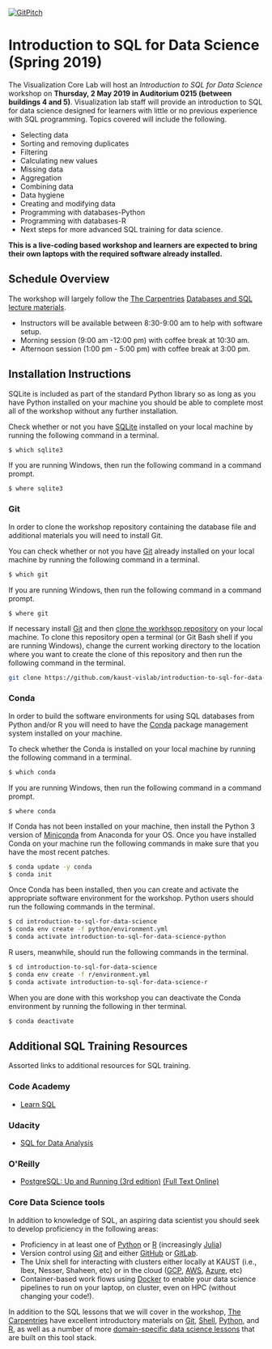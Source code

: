 [![GitPitch](https://gitpitch.com/assets/badge.svg)](https://gitpitch.com/kaust-vislab/introduction-to-sql-for-data-science/spring-2019?grs=github)

# Introduction to SQL for Data Science (Spring 2019)

The Visualization Core Lab will host an *Introduction to SQL for Data Science* workshop on **Thursday, 2 May 2019 in Auditorium 0215 (between buildings 4 and 5)**. Visualization lab staff will provide an introduction to SQL for data science designed for learners with little or no previous experience with SQL programming. Topics covered will include the following.

* Selecting data 
* Sorting and removing duplicates
* Filtering
* Calculating new values
* Missing data
* Aggregation
* Combining data
* Data hygiene
* Creating and modifying data
* Programming with databases-Python
* Programming with databases-R
* Next steps for more advanced SQL training for data science.

**This is a live-coding based workshop and learners are expected to bring their own laptops with the required software already installed.**

## Schedule Overview 

The workshop will largely follow the [The Carpentries](https://carpentries.org/) [Databases and SQL lecture materials](http://swcarpentry.github.io/sql-novice-survey/).

* Instructors will be available between 8:30-9:00 am to help with software setup.
* Morning session (9:00 am -12:00 pm) with coffee break at 10:30 am.
* Afternoon session (1:00 pm - 5:00 pm) with coffee break at 3:00 pm.

## Installation Instructions

SQLite is included as part of the standard Python library so as long as you have Python installed on your machine you should be able to complete most all of the workshop without any further installation.

Check whether or not you have [SQLite](https://www.sqlite.org/index.html) installed on your local machine by running the following command in a terminal.

```bash
$ which sqlite3
```

If you are running Windows, then run the following command in a command prompt.

```
$ where sqlite3
```

### Git
In order to clone the workshop repository containing the database file and additional materials you will need to install Git.

You can check whether or not you have [Git](https://git-scm.com/) already installed on your local machine by running the following command in a terminal.

```bash
$ which git
```

If you are running Windows, then run the following command in a command prompt.

```
$ where git
```

If necessary install [Git](https://github.com/kaust-vislab/introduction-to-git-for-data-scientists#installation-instructions) and then [clone the workhsop repository](https://help.github.com/en/articles/cloning-a-repository) on your local machine. To clone this repository open a terminal (or Git Bash shell if you are running Windows), change the current working directory to the location where you want to create the clone of this repository and then run the following command in the terminal.

```bash
git clone https://github.com/kaust-vislab/introduction-to-sql-for-data-science.git
```

### Conda
In order to build the software environments for using SQL databases from Python and/or R you will need to have the [Conda](https://docs.conda.io/en/latest/) package management system installed on your machine.

To check whether the Conda is installed on your local machine by running the following command in a terminal.

```bash
$ which conda
```

If you are running Windows, then run the following command in a command prompt.

```
$ where conda
```

If Conda has not been installed on your machine, then install the Python 3 version of [Miniconda](https://docs.conda.io/en/latest/miniconda.html) from Anaconda for your OS. Once you have installed Conda on your machine run the following commands in make sure that you have the most recent patches.

```bash
$ conda update -y conda
$ conda init
```

Once Conda has been installed, then you can create and activate the appropriate software environment for the workshop. Python users should run the following commands in the terminal.

```bash
$ cd introduction-to-sql-for-data-science
$ conda env create -f python/environment.yml
$ conda activate introduction-to-sql-for-data-science-python
```

R users, meanwhile, should run the following commands in the terminal.

```bash
$ cd introduction-to-sql-for-data-science
$ conda env create -f r/environment.yml
$ conda activate introduction-to-sql-for-data-science-r
```

When you are done with this workshop you can deactivate the Conda environment by running the following in ther terminal.

```bash
$ conda deactivate
```

## Additional SQL Training Resources

Assorted links to additional resources for SQL training.

### Code Academy
* [Learn SQL](https://www.codecademy.com/learn/learn-sql)

### Udacity
* [SQL for Data Analysis](https://www.udacity.com/course/sql-for-data-analysis--ud198)

### O'Reilly
* [PostgreSQL: Up and Running (3rd edition)](http://shop.oreilly.com/product/0636920052715.do) [(Full Text Online)](https://www.safaribooksonline.com/library/view/postgresql-up-and/9781449373184/?ar&orpq)

### Core Data Science tools

In addition to knowledge of SQL, an aspiring data scientist you should seek to develop proficiency in the following areas:

* Proficiency in at least one of [Python](https://www.python.org/) or [R](https://www.r-project.org/about.html) (increasingly [Julia](https://julialang.org/))
* Version control using [Git](https://git-scm.com/) and either [GitHub](https://github.com/) or [GitLab](https://about.gitlab.com/).
* The Unix shell for interacting with clusters either locally at KAUST (i.e., Ibex, Nesser, Shaheen, etc) or in the cloud ([GCP](https://cloud.google.com/), [AWS](https://aws.amazon.com/), [Azure](https://azure.microsoft.com/en-us/), etc)
* Container-based work flows using [Docker](https://www.docker.com/) to enable your data science pipelines to run on your laptop, on cluster, even on HPC (without changing your code!).

In addition to the SQL lessons that we will cover in the workshop, [The Carpentries](https://carpentries.org/) have excellent introductory materials on [Git](http://swcarpentry.github.io/git-novice), [Shell](http://swcarpentry.github.io/shell-novice), [Python](http://swcarpentry.github.io/python-novice-gapminder/), and [R](http://swcarpentry.github.io/r-novice-gapminder/), as well as a number of more [domain-specific data science lessons](https://datacarpentry.org/lessons/) that are built on this tool stack.
